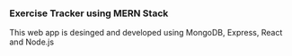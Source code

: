 ### Exercise Tracker using MERN Stack
This web app is desinged and developed using MongoDB, Express, React and Node.js
